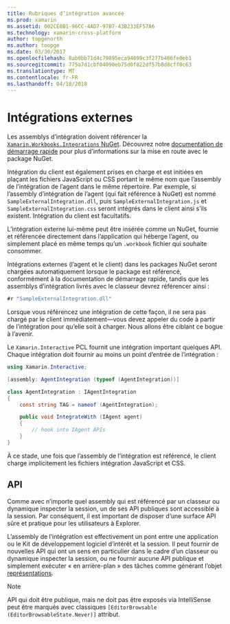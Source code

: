 ```yaml
---
title: Rubriques d’intégration avancée
ms.prod: xamarin
ms.assetid: 002CE0B1-96CC-4AD7-97B7-43B233EF57A6
ms.technology: xamarin-cross-platform
author: topgenorth
ms.author: toopge
ms.date: 03/30/2017
ms.openlocfilehash: 8ab0bb71d4c79895eca94899c3f277b466fe0eb1
ms.sourcegitcommit: 775a7d1cbf04090eb75d0f822df57b8d8cff0c63
ms.translationtype: MT
ms.contentlocale: fr-FR
ms.lasthandoff: 04/18/2018
---
```

# <a name="external-integrations"></a>Intégrations externes

Les assemblys d’intégration doivent référencer la [ `Xamarin.Workbooks.Integrations` NuGet][nuget]. Découvrez notre [documentation de démarrage rapide](~/tools/workbooks/sdk/index.md) pour plus d’informations sur la mise en route avec le package NuGet.

Intégration du client est également prises en charge et est initiées en plaçant les fichiers JavaScript ou CSS portant le même nom que l’assembly de l’intégration de l’agent dans le même répertoire. Par exemple, si l’assembly d’intégration de l’agent (qui fait référence à NuGet) est nommé `SampleExternalIntegration.dll`, puis `SampleExternalIntegration.js` et `SampleExternalIntegration.css` seront intégrés dans le client ainsi s’ils existent. Intégration du client est facultatifs.

L’intégration externe lui-même peut être insérée comme un NuGet, fournie et référencée directement dans l’application qui héberge l’agent, ou simplement placé en même temps qu’un `.workbook` fichier qui souhaite consommer.

Intégrations externes (l’agent et le client) dans les packages NuGet seront chargées automatiquement lorsque le package est référencé, conformément à la documentation de démarrage rapide, tandis que les assemblys d’intégration livrés avec le classeur devrez référencer ainsi :

```csharp
#r "SampleExternalIntegration.dll"
```

Lorsque vous référencez une intégration de cette façon, il ne sera pas chargé par le client immédiatement&mdash;vous devez appeler du code à partir de l’intégration pour qu’elle soit à charger. Nous allons être ciblant ce bogue à l’avenir.

Le `Xamarin.Interactive` PCL fournit une intégration important quelques API. Chaque intégration doit fournir au moins un point d’entrée de l’intégration :

```csharp
using Xamarin.Interactive;

[assembly: AgentIntegration (typeof (AgentIntegration))]

class AgentIntegration : IAgentIntegration
{
    const string TAG = nameof (AgentIntegration);

    public void IntegrateWith (IAgent agent)
    {
        // hook into IAgent APIs
    }
}
```

À ce stade, une fois que l’assembly de l’intégration est référencé, le client charge implicitement les fichiers intégration JavaScript et CSS.

## <a name="apis"></a>API

Comme avec n’importe quel assembly qui est référencé par un classeur ou dynamique inspecter la session, un de ses API publiques sont accessible à la session. Par conséquent, il est important de disposer d’une surface API sûre et pratique pour les utilisateurs à Explorer.

L’assembly de l’intégration est effectivement un pont entre une application ou le Kit de développement logiciel d’intérêt et la session. Il peut fournir de nouvelles API qui ont un sens en particulier dans le cadre d’un classeur ou dynamique inspecter la session, ou ne fournir aucune API publique et simplement exécuter « en arrière-plan » des tâches comme générant l’objet [représentations](~/tools/workbooks/sdk/representations.md).

> [!NOTE]
> API qui doit être publique, mais ne doit pas être exposés via IntelliSense peut être marqués avec classiques `[EditorBrowsable (EditorBrowsableState.Never)]` attribut.

[nuget]: https://nuget.org/packages/Xamarin.Workbooks.Integration

